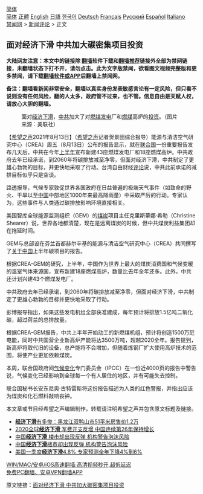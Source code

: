  <!-- 面包屑导航 --> <div class="breadcrumb"><!-- GTranslate: https://gtranslate.io/ -->  <div class="switcher notranslate">  <div class="selected">  <a href="#" onclick="return false;"> 简体</a>  </div>  <div class="option">  <a href="https://www.bannedbook.org" onclick="doGTranslate('zh-CN|zh-CN');jQuery('div.switcher div.selected a').html(jQuery(this).html());return false;" title="简体中文" class="nturl selected"> 简体</a>  <a href="https://www.bannedbook.org/zh-tw/" onclick="doGTranslate('zh-CN|zh-TW');jQuery('div.switcher div.selected a').html(jQuery(this).html());return false;" title="繁體中文" class="nturl"> 正體</a>  <a href="https://www.bannedbook.org/en/" onclick="doGTranslate('zh-CN|en');jQuery('div.switcher div.selected a').html(jQuery(this).html());return false;" title="English" class="nturl"> English</a>  <a href="https://www.bannedbook.org/ja/" onclick="doGTranslate('zh-CN|ja');jQuery('div.switcher div.selected a').html(jQuery(this).html());return false;" title="日本語" class="nturl"> 日語</a>  <a href="https://www.bannedbook.org/ko/" onclick="doGTranslate('zh-CN|ko');jQuery('div.switcher div.selected a').html(jQuery(this).html());return false;" title="한국어" class="nturl"> 한국어</a>  <a href="https://www.bannedbook.org/de/" onclick="doGTranslate('zh-CN|de');jQuery('div.switcher div.selected a').html(jQuery(this).html());return false;" title="Deutsch" class="nturl"> Deutsch</a>  <a href="https://www.bannedbook.org/fr/" onclick="doGTranslate('zh-CN|fr');jQuery('div.switcher div.selected a').html(jQuery(this).html());return false;" title="Français" class="nturl"> Français</a>  <a href="https://www.bannedbook.org/ru/" onclick="doGTranslate('zh-CN|ru');jQuery('div.switcher div.selected a').html(jQuery(this).html());return false;" title="Русский" class="nturl"> Русский</a>  <a href="https://www.bannedbook.org/es/" onclick="doGTranslate('zh-CN|es');jQuery('div.switcher div.selected a').html(jQuery(this).html());return false;" title="Español" class="nturl"> Español</a>  <a href="https://www.bannedbook.org/it/" onclick="doGTranslate('zh-CN|it');jQuery('div.switcher div.selected a').html(jQuery(this).html());return false;" title="Italiano" class="nturl"> Italiano</a>  </div>  </div>      <div class='breadcrumb-sub'><!-- Breadcrumb NavXT 6.3.0 --> <a href="https://www.bannedbook.org/" class="home">禁闻网</a> &gt; <a href="https://www.bannedbook.org/bnews/comments/" class="category">新闻评论</a> &gt; 正文</div></div><h2>面对经济下滑 中共加大碳密集项目投资</h2> <p class="notice"><b>大陆网友注意：本文中的链接除 <a href="https://github.com/bannedbook/fanqiang" >翻墙</a>软件下载和<a href="https://github.com/killgcd/justmysocks/blob/master/README.md">翻墙推荐</a>链接外全部为禁网链接，未翻墙状态下打不开，请勿点击。此为文字版禁闻，欲看图文视频完整版和更多禁闻，请下载<a href="https://github.com/bannedbook/fanqiang">翻墙软件或APP</a>后翻墙上禁闻网。</p><p>备注：翻墙看新闻非常安全，翻墙以真实身份发表敏感言论有一定风险，但只看不说则没有任何风险，翻的人太多，政府管不过来，也不管。信息自由是天赋人权，请放心大胆的翻墙。</b></p>  <div class="entry"> <figure> <p><figcaption>面对<a href="https://www.bannedbook.org/bnews/tag/%E7%BB%8F%E6%B5%8E%E4%B8%8B%E6%BB%91/" class="st_tag internal_tag" rel="tag" title="标签 经济下滑 下的日志">经济下滑</a>，<a href="https://www.bannedbook.org/bnews/tag/%e4%b8%ad%e5%85%b1/" class="st_tag internal_tag" rel="tag" title="标签 中共 下的日志">中共</a>加大了对<a href="https://www.bannedbook.org/bnews/tag/%E7%87%83%E7%85%A4%E5%8F%91%E7%94%B5/" class="st_tag internal_tag" rel="tag" title="标签 燃煤发电 下的日志">燃煤发电</a>厂和<a href="https://www.bannedbook.org/bnews/tag/%E7%87%83%E7%85%A4/" class="st_tag internal_tag" rel="tag" title="标签 燃煤 下的日志">燃煤</a>高炉的<a href="https://www.bannedbook.org/bnews/tag/%e6%8a%95%e8%b5%84/" class="st_tag internal_tag" rel="tag" title="标签 投资 下的日志">投资</a>。（图片来源：美联社）</figcaption></figure> <p>【<span class='wp_keywordlink_affiliate'><a href="https://www.soundofhope.org" title="希望之声" target="_blank">希望之声</a></span>2021年8月13日】（<a href="https://www.bannedbook.org/bnews/tag/%e5%b8%8c%e6%9c%9b%e4%b9%8b%e5%a3%b0/" class="st_tag internal_tag" rel="tag" title="标签 希望之声 下的日志">希望之声</a>记者贺景田综合报导）能源与清洁空气研究中心（CREA）周五（8月13日）公布的报告显示，就在<a href="https://www.bannedbook.org/bnews/tag/%e8%81%94%e5%90%88%e5%9b%bd/" class="st_tag internal_tag" rel="tag" title="标签 联合国 下的日志">联合国</a>一份重要报告发布几天后，中共在今年<a href="https://www.bannedbook.org/bnews/tag/%E4%B8%8A%E5%8D%8A%E5%B9%B4/" class="st_tag internal_tag" rel="tag" title="标签 上半年 下的日志">上半年</a>宣布新建43座燃煤发电厂和18座燃煤高炉。中共政府去年已经承诺，到2060年将碳排放减至净零，但面对经济下滑，中共制定了更雄心勃勃的目标，并更快地采取了行动。台湾自由财经<span class='wp_keywordlink_affiliate'><a href="https://www.bannedbook.org/bnews/comments/" title="新闻评论" target="_blank">评论</a></span>说，中共此前承诺的减排目标似乎只是空谈。</p> <p>路透报导，气候专家敦促世界各国政府在日益普遍的极端天气事件（如致命的野火、干旱以至<span class='wp_keywordlink_affiliate'><a href="https://www.bannedbook.org/" title="中国" target="_blank">中国</a></span>中部地区1000年来最高降雨量）中采取严厉的行动。专家认为，这些事件与人类通过碳排放影响环境直接相关。</p> <p>美国智库全球能源监测组织（GEM）的<a href="https://www.bannedbook.org/bnews/tag/%E7%85%A4%E7%82%AD/" class="st_tag internal_tag" rel="tag" title="标签 煤炭 下的日志">煤炭</a>项目主任克里斯蒂娜·希勒（Christine Shearer）说，世界各地都清楚，现在是远离煤炭的时候，但中共煤炭利益集团却在拖延时间。</p>  <p>GEM与总部设在芬兰首都赫尔辛基的能源与清洁空气研究中心（CREA）共同撰写了<span class='wp_keywordlink'><a href="https://www.bannedbook.org/forum2/topic19.html" title="关于中国的一百个常识" target="_blank">关于中国</a></span>上半年碳项目的报告。</p> <p>根据CREA-GEM的研究，上半年，中国作为世界上最大的煤炭消费国和气候变暖的温室气体来源国，宣布新建18座燃煤高炉，数量比去年全年还多。此外，中共还计划兴建43个燃煤发电厂。</p> <p>中共政府去年已经承诺，到2060年将碳排放减至净零，但面对经济下滑，中共制定了更雄心勃勃的目标并更快地采取了行动。</p>  <p>彭博报导指出，如果这些发电机组全部获准建成，每年预计将排放1.5亿吨二氧化碳，超过荷兰的总排放量。</p> <p>根据CREA-GEM报告，中共上半年开始动工的新燃煤机组，预计将创造1500万瓩电能，同时中共国营企业新高炉产能将达3500万吨，超越2020全年。报告提到，新高炉将取代旧的设备，总产能将不会增加，但随着炼钢厂扩大使用高炉技术的范围，将使产业更加依赖煤炭。</p> <p>本周，联合国政府间<span class='wp_keywordlink'><a href="https://www.bannedbook.org/bnews/ssgc/20180904/993719.html" title="《魔鬼在统治着我们的世界(23)：环保主义(上)》" target="_blank">气候变化</a></span>专门委员会（IPCC）在一份近4000页的报告中警告说，气候变化已经影响到全球每一个有人居住的地区，并有可能失去控制。</p>  <p>联合国秘书长安东尼奥·古特雷斯将这份报告描述为人类的红色警报，并指出应该为煤炭和化石燃料敲响丧钟。</p> <p>本文章或节目经希望之声编辑制作，转载请注明希望之声并包含原文标题及链接。 </p> <ul class='op-related-articles' title='相关阅读'> <li><a href='https://www.bannedbook.org/bnews/finance/20210716/1588062.html' target='_blank'><b>经济下滑</b>有多惨：黑龙江双鸭山市51平米房售价1.2万</a></li> <li><a href='https://www.bannedbook.org/bnews/headline/20210426/1534205.html' target='_blank'>2020全球<b>经济下滑</b> 军费开支反增 中国连续第26年保持增长</a></li> <li><a href='https://www.bannedbook.org/bnews/finance/20200721/1363983.html' target='_blank'>中国<b>经济下滑</b> 楼市却出现反弹 机构警告泡沫风险</a></li> <li><a href='https://www.bannedbook.org/bnews/comments/20200721/1363818.html' target='_blank'>中国<b>经济下滑</b>楼市却出现反弹 机构警告泡沫风险</a></li> <li><a href='https://www.bannedbook.org/bnews/worldnews/usa/20200430/1321260.html' target='_blank'>美国一季度<b>经济下滑</b>4.8% 专家预测全年下降4%到6%</a></li> </ul> <p class="texttj"> <a href="https://github.com/bannedbook/fanqiang/wiki/V2ray%E6%9C%BA%E5%9C%BA" target="_blank">WIN/MAC/安卓/iOS高速翻墙:高清视频秒开,超低延迟</a><br/> <a href="https://github.com/bannedbook/fanqiang/wiki/%E7%A6%81%E9%97%BB%E7%BD%91%E5%AE%89%E5%8D%93%E7%BF%BB%E5%A2%99%E6%96%B0%E9%97%BBAPP" target="_blank">免费PC翻墙、安卓VPN翻墙APP</a></p> <p>原文链接：<a class="src_link"  href="https://www.soundofhope.org/post/535208" target="_blank">面对经济下滑 中共加大碳密集项目投资</a></p><a name='sharetosocial'></a>  <div style="margin-bottom:5px;padding-bottom:5px;clear:both"> <div id="archive-pix-1" class="banner-ads"> <!-- AuctionX Display platform tag START --> <div id="26318x728x90x621x_ADSLOT2" clicktrack="%%CLICK_URL_ESC%%"></div> <!-- AuctionX Display platform tag END --> </div> <div id="archive-pix-2" class="banner-ads"> <!-- AuctionX Display platform tag START --> <div id="26315x300x250x621x_ADSLOT2" clicktrack="%%CLICK_URL_ESC%%"></div> <!-- AuctionX Display platform tag END --> </div> </div>  <div id="archive-pix-1" class="banner-ads"> <!-- AuctionX Display platform tag START --> <div id="26318x728x90x621x_ADSLOT3" clicktrack="%%CLICK_URL_ESC%%"></div> <!-- AuctionX Display platform tag END --> </div> </div><!--END ENTRY--> 
